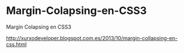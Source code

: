 Margin-Colapsing-en-CSS3
========================

Margin Colapsing en CSS3

http://xurxodeveloper.blogspot.com.es/2013/10/margin-collapsing-en-css.html
